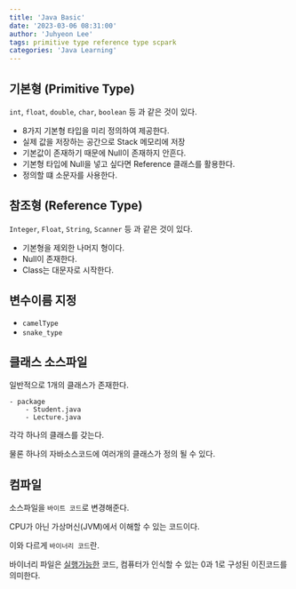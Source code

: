 ```yaml
---
title: 'Java Basic'
date: '2023-03-06 08:31:00'
author: 'Juhyeon Lee'
tags: primitive type reference type scpark
categories: 'Java Learning'
---
```


## 기본형 (Primitive Type)


`int`, `float`, `double`, `char`, `boolean` 등 과 같은 것이 있다.

- 8가지 기본형 타입을 미리 정의하여 제공한다.
- 실제 값을 저장하는 공간으로 Stack 메모리에 저장
- 기본값이 존재하기 때문에 Null이 존재하지 안흔다.
- 기본형 타입에 Null을 넣고 싶다면 Reference 클래스를 활용한다.
- 정의할 떄 소문자를 사용한다.

## 참조형 (Reference Type)


`Integer`, `Float`, `String`, `Scanner` 등 과 같은 것이 있다.

- 기본형을 제외한 나머지 형이다.
- Null이 존재한다.
- Class는 대문자로 시작한다.

## 변수이름 지정

- `camelType`
- `snake_type`

## 클래스 소스파일


일반적으로 1개의 클래스가 존재한다.


```text
- package
	- Student.java
	- Lecture.java
```


각각 하나의 클래스를 갖는다.


물론 하나의 자바소스코드에 여러개의 클래스가 정의 될 수 있다.


## 컴파일


소스파일을 `바이트 코드`로 변경해준다.


CPU가 아닌 가상머신(JVM)에서 이해할 수 있는 코드이다.


이와 다르게 `바이너리 코드`란.


바이너리 파일은 <u>실행가능한</u> 코드, 컴퓨터가 인식할 수 있는 0과 1로 구성된 이진코드를 의미한다.

